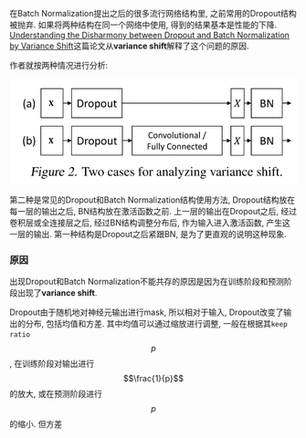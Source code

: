 在Batch Normalization提出之后的很多流行网络结构里, 之前常用的Dropout结构被抛弃. 如果将两种结构在同一个网络中使用, 得到的结果基本是性能的下降. [Understanding the Disharmony between Dropout and Batch Normalization by Variance Shift](https://arxiv.org/abs/1801.05134)这篇论文从**variance shift**解释了这个问题的原因.

作者就按两种情况进行分析:

![](img/20200301000527.png)

第二种是常见的Dropout和Batch Normalization结构使用方法, Dropout结构放在每一层的输出之后, BN结构放在激活函数之前. 上一层的输出在Dropout之后, 经过卷积层或全连接层之后, 经过BN结构调整分布后, 作为输入进入激活函数, 产生这一层的输出. 第一种结构是Dropout之后紧跟BN, 是为了更直观的说明这种现象.

### 原因

出现Dropout和Batch Normalization不能共存的原因是因为在训练阶段和预测阶段出现了**variance shift**.

Dropout由于随机地对神经元输出进行mask, 所以相对于输入, Dropout改变了输出的分布, 包括均值和方差. 其中均值可以通过缩放进行调整, 一般在根据其`keep ratio` $$p$$, 在训练阶段对输出进行$$\frac{1}{p}$$的放大, 或在预测阶段进行$$p$$的缩小. 但方差